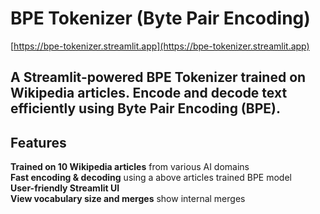 # BPE Tokenizer (Byte Pair Encoding)   
[https://bpe-tokenizer.streamlit.app](https://bpe-tokenizer.streamlit.app)  

## A **Streamlit-powered BPE Tokenizer** trained on Wikipedia articles. Encode and decode text efficiently using **Byte Pair Encoding (BPE)**.

## Features
 **Trained on 10 Wikipedia articles** from various AI domains  
 **Fast encoding & decoding** using a above articles trained BPE model  
 **User-friendly Streamlit UI**   
 **View vocabulary size and merges** show internal merges
